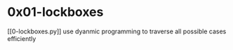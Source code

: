 # 0x01-lockboxes
[[0-lockboxes.py]]
use dyanmic programming to traverse all possible cases efficiently
